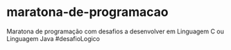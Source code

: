 # maratona-de-programacao
Maratona de programação com desafios a desenvolver em Linguagem C ou Linguagem Java #desafioLogico
